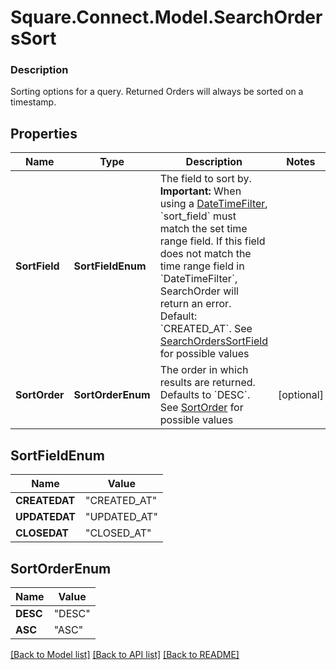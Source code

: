 # Square.Connect.Model.SearchOrdersSort

### Description

Sorting options for a query. Returned Orders will always be sorted on a timestamp.

## Properties

Name | Type | Description | Notes
------------ | ------------- | ------------- | -------------
**SortField** | **SortFieldEnum** | The field to sort by.  __Important:__ When using a [DateTimeFilter](#type-searchordersfilter), &#x60;sort_field&#x60; must match the set time range field. If this field does not match the time range field in &#x60;DateTimeFilter&#x60;, SearchOrder will return an error.  Default: &#x60;CREATED_AT&#x60;. See [SearchOrdersSortField](#type-searchorderssortfield) for possible values | 
**SortOrder** | **SortOrderEnum** | The order in which results are returned. Defaults to &#x60;DESC&#x60;. See [SortOrder](#type-sortorder) for possible values | [optional] 


## SortFieldEnum

Name | Value
------------ | -------------
**CREATEDAT** | "CREATED_AT"
**UPDATEDAT** | "UPDATED_AT"
**CLOSEDAT** | "CLOSED_AT"


## SortOrderEnum

Name | Value
------------ | -------------
**DESC** | "DESC"
**ASC** | "ASC"



[[Back to Model list]](../README.md#documentation-for-models) [[Back to API list]](../README.md#documentation-for-api-endpoints) [[Back to README]](../README.md)


